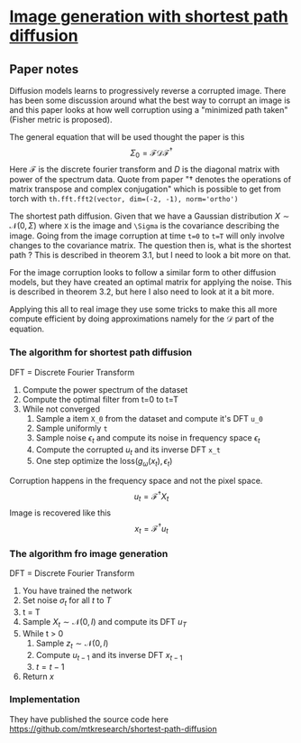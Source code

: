 # [Image generation with shortest path diffusion](https://arxiv.org/pdf/2306.00501.pdf)

## Paper notes

Diffusion models learns to progressively reverse a corrupted image. There has been some discussion around what the best way to corrupt an image is and this paper looks at how well corruption using a "minimized path taken" (Fisher metric is proposed).

The general equation that will be used thought the paper is this
$$\Sigma_0 = \mathcal{FDF^\dagger}$$
Here $\mathcal{F}$ is the discrete fourier transform and $D$ is the diagonal matrix with power of the spectrum data. Quote from paper "$\dagger$ denotes the operations of matrix transpose and complex conjugation" which is possible to get from torch with `th.fft.fft2(vector, dim=(-2, -1), norm='ortho')`


The shortest path diffusion. Given that we have a Gaussian distribution $X \sim \mathcal{N}({0, \Sigma})$ where `X` is the image and `\Sigma` is the covariance describing the image. Going from the image corruption at time `t=0` to `t=T` will only involve changes to the covariance matrix. The question then is, what is the shortest path ?
This is described in theorem 3.1, but I need to look a bit more on that.

For the image corruption looks to follow a similar form to other diffusion models, but they have created an optimal matrix for applying the noise. 
This is described in theorem 3.2, but here I also need to look at it a bit more.

Applying this all to real image they use some tricks to make this all more compute efficient by doing approximations namely for the $\mathcal{D}$ part of the equation. 

### The algorithm for shortest path diffusion 
DFT = Discrete Fourier Transform

1. Compute the power spectrum of the dataset
2. Compute the optimal filter from t=0 to t=T
3. While not converged
   1. Sample a item `X_0` from the dataset and compute it's DFT `u_0`
   2. Sample uniformly `t`
   3. Sample noise $\epsilon_t$ and compute its noise in frequency space $\epsilon_t$
   4. Compute the corrupted $u_t$ and its inverse DFT `x_t`
   5. One step optimize the $\text{loss}(g_\omega(x_t), \epsilon_t)$

Corruption happens in the frequency space and not the pixel space. 
$$u_t = \mathcal{F}^\dagger X_t$$
Image is recovered like this 
$$x_t = \mathcal{F}^\dagger u_t$$

### The algorithm fro image generation
DFT = Discrete Fourier Transform

1. You have trained the network
2. Set noise $\sigma_t$ for all $t$ to $T$
3. t = T
4. Sample $X_t \sim \mathcal{N}(0, I)$ and compute its DFT $u_T$
5. While t > 0
   1. Sample  $z_t \sim \mathcal{N}(0,I)$
   2. Compute $u_{t - 1}$ and its inverse DFT $x_{t-1}$
   3. $t = t - 1$
6. Return $x$

### Implementation
They have published the source code here https://github.com/mtkresearch/shortest-path-diffusion


